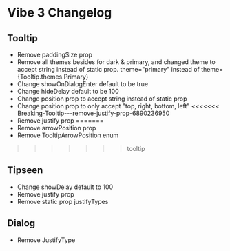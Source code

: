 # Vibe 3 Changelog

## Tooltip
- Remove paddingSize prop
- Remove all themes besides for dark & primary, and changed theme to accept string instead of static prop. theme="primary" instead of theme={Tooltip.themes.Primary} 
- Change showOnDialogEnter default to be true
- Change hideDelay default to be 100
- Change position prop to accept string instead of static prop
- Change position prop to only accept "top, right, bottom, left"
<<<<<<< Breaking-Tooltip---remove-justify-prop-6890236950
- Remove justify prop
=======
- Remove arrowPosition prop
- Remove TooltipArrowPosition enum
>>>>>>> tooltip

## Tipseen
- Change showDelay default to 100
- Remove justify prop
- Remove static prop justifyTypes

## Dialog
- Remove JustifyType 


